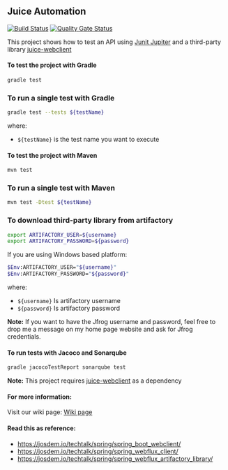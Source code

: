 Juice Automation
----------------------------------------

[![Build Status](https://app.travis-ci.com/josdem/juice-automation.svg?branch=master)](https://app.travis-ci.com/josdem/juice-automation)
[![Quality Gate Status](https://sonar.josdem.io/api/project_badges/measure?project=com.josdem.jugoterapia.webclient.automation%3Ajuice-automation&metric=alert_status)](https://sonar.josdem.io/dashboard?id=com.josdem.jugoterapia.webclient.automation%3Ajuice-automation)

This project shows how to test an API using [Junit Jupiter](https://junit.org/junit5/docs/current/user-guide/) and a third-party library [juice-webclient](https://github.com/josdem/juice-webclient)

#### To test the project with Gradle

```bash
gradle test
```

### To run a single test with Gradle

```bash
gradle test --tests ${testName}
```

where:

- `${testName}` is the test name you want to execute

#### To test the project with Maven

```bash
mvn test
```

### To run a single test with Maven

```bash
mvn test -Dtest ${testName}
```

### To download third-party library from artifactory

```bash
export ARTIFACTORY_USER=${username}
export ARTIFACTORY_PASSWORD=${password}
```

If you are using Windows based platform:

```bash
$Env:ARTIFACTORY_USER="${username}"
$Env:ARTIFACTORY_PASSWORD="${password}"
```

where:

- `${username}` Is artifactory username
- `${password}` Is artifactory password

**Note:** If you want to have the Jfrog username and password, feel free to drop me a message on my home page website and ask for Jfrog credentials.

#### To run tests with Jacoco and Sonarqube

```bash
gradle jacocoTestReport sonarqube test
```

**Note:** This project requires [juice-webclient](https://github.com/josdem/juice-webclient) as a dependency

#### For more information:

Visit our wiki page: [Wiki page](https://github.com/josdem/juice-automation/wiki)

#### Read this as reference:

* https://josdem.io/techtalk/spring/spring_boot_webclient/
* https://josdem.io/techtalk/spring/spring_webflux_client/
* https://josdem.io/techtalk/spring/spring_webflux_artifactory_library/